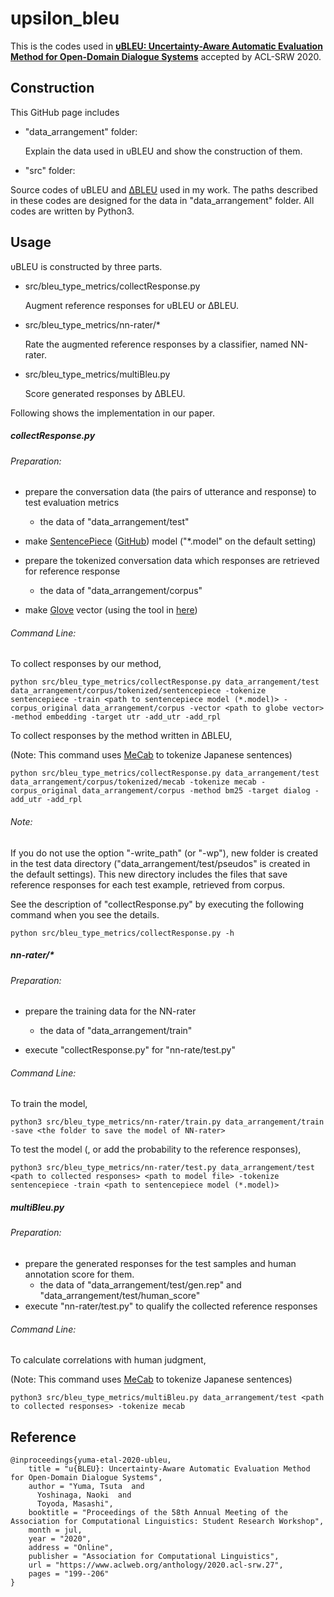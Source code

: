 # upsilon_bleu

This is the codes used in [**υBLEU: Uncertainty-Aware Automatic Evaluation Method for Open-Domain Dialogue Systems**](https://www.aclweb.org/anthology/2020.acl-srw.27/) accepted by ACL-SRW 2020.



## Construction

This GitHub page includes 

- "data_arrangement" folder:

  Explain the data used in υBLEU and show the construction of them.

-  "src" folder: 

  Source codes of υBLEU and [ΔBLEU](https://www.aclweb.org/anthology/P15-2073) used in my work. The paths described in these codes are designed for the data in "data_arrangement" folder. All codes are written by Python3.
  
  <!-- [RUBER](https://aaai.org/ocs/index.php/AAAI/AAAI18/paper/view/16179/15752) will also be deployed -->



## Usage

υBLEU is constructed by three parts.

- src/bleu_type_metrics/collectResponse.py

  Augment reference responses for υBLEU or ΔBLEU.

- src/bleu_type_metrics/nn-rater/*

  Rate the augmented reference responses by a classifier, named NN-rater.

- src/bleu_type_metrics/multiBleu.py

  Score generated responses by ΔBLEU.



Following shows the implementation in our paper.

##### collectResponse.py

###### Preparation:

- prepare the conversation data (the pairs of utterance and response) to test evaluation metrics
  - the data of "data_arrangement/test"

- make [SentencePiece](https://www.aclweb.org/anthology/D18-2012/) ([GitHub](https://github.com/google/sentencepiece)) model ("*.model" on the default setting)

- prepare the tokenized conversation data which responses are retrieved for reference response
  - the data of "data_arrangement/corpus" 

- make [Glove](https://www.aclweb.org/anthology/D14-1162/) vector (using the tool in [here](https://nlp.stanford.edu/projects/glove/))



###### Command Line:

To collect responses by our  method,

```
python src/bleu_type_metrics/collectResponse.py data_arrangement/test data_arrangement/corpus/tokenized/sentencepiece -tokenize sentencepiece -train <path to sentencepiece model (*.model)> -corpus_original data_arrangement/corpus -vector <path to globe vector> -method embedding -target utr -add_utr -add_rpl
```

To collect responses by the method written in ΔBLEU, 

(Note: This command uses [MeCab](https://taku910.github.io/mecab/) to tokenize Japanese sentences)

```
python src/bleu_type_metrics/collectResponse.py data_arrangement/test data_arrangement/corpus/tokenized/mecab -tokenize mecab -corpus_original data_arrangement/corpus -method bm25 -target dialog -add_utr -add_rpl
```

###### Note:

If you do not use the option "-write_path" (or "-wp"), new folder is created in the test data directory ("data_arrangement/test/pseudos" is created in the default settings). This new directory includes the files that save reference responses for each test example, retrieved from corpus. 



See the description of "collectResponse.py" by executing the following command when you see the details.

```
python src/bleu_type_metrics/collectResponse.py -h
```



##### nn-rater/*

###### Preparation:

- prepare the training data for the NN-rater
  
  - the data of "data_arrangement/train"
  
- execute "collectResponse.py" for "nn-rate/test.py"

  

###### Command Line:

To train the model,

```
python3 src/bleu_type_metrics/nn-rater/train.py data_arrangement/train -save <the folder to save the model of NN-rater>
```

To test the model (, or add the probability to the reference responses),

```
python3 src/bleu_type_metrics/nn-rater/test.py data_arrangement/test <path to collected responses> <path to model file> -tokenize sentencepiece -train <path to sentencepiece model (*.model)>
```



##### multiBleu.py

###### Preparation:

- prepare the generated responses for the test samples and human annotation score for them.
  - the data of "data_arrangement/test/gen.rep" and "data_arrangement/test/human_score"
- execute "nn-rater/test.py" to qualify the collected reference responses



###### Command Line:

To calculate correlations with human judgment,

(Note: This command uses [MeCab](https://taku910.github.io/mecab/) to tokenize Japanese sentences)

```
python3 src/bleu_type_metrics/multiBleu.py data_arrangement/test <path to collected responses> -tokenize mecab
```



## Reference

```
@inproceedings{yuma-etal-2020-ubleu,
    title = "u{BLEU}: Uncertainty-Aware Automatic Evaluation Method for Open-Domain Dialogue Systems",
    author = "Yuma, Tsuta  and
      Yoshinaga, Naoki  and
      Toyoda, Masashi",
    booktitle = "Proceedings of the 58th Annual Meeting of the Association for Computational Linguistics: Student Research Workshop",
    month = jul,
    year = "2020",
    address = "Online",
    publisher = "Association for Computational Linguistics",
    url = "https://www.aclweb.org/anthology/2020.acl-srw.27",
    pages = "199--206"
}
```
